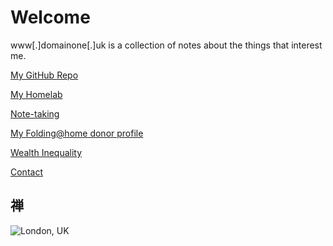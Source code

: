 # Welcome

www[.]domainone[.]uk is a collection of notes about the things that interest me. 

[My GitHub Repo](https://github.com/m-xen)

[My Homelab](/homelab/lab.md)

[Note-taking](/notes/zettelkasten.md)

[My Folding@home donor profile](https://stats.foldingathome.org/donor/id/612281)

[Wealth Inequality](/inequality/inequality.md)

[Contact](/about/contact.md)  
  
## 禅  

![](/assets/IMG_0078.jpg "London, UK")
